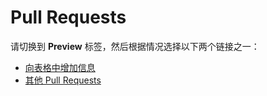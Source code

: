 # Pull Requests

请切换到 **Preview** 标签，然后根据情况选择以下两个链接之一：

- [向表格中增加信息](?template=addition.md)
- [其他 Pull Requests](?template=general.md)
